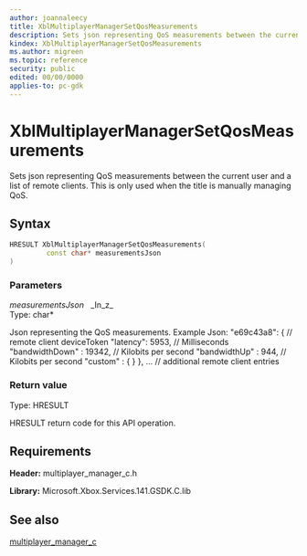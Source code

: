```yaml
---
author: joannaleecy
title: XblMultiplayerManagerSetQosMeasurements
description: Sets json representing QoS measurements between the current user and a list of remote clients. This is only used when the title is manually managing QoS.
kindex: XblMultiplayerManagerSetQosMeasurements
ms.author: migreen
ms.topic: reference
security: public
edited: 00/00/0000
applies-to: pc-gdk
---
```


# XblMultiplayerManagerSetQosMeasurements  

Sets json representing QoS measurements between the current user and a list of remote clients. This is only used when the title is manually managing QoS.  

## Syntax  
  
```cpp
HRESULT XblMultiplayerManagerSetQosMeasurements(  
         const char* measurementsJson  
)  
```  
  
### Parameters  
  
*measurementsJson* &nbsp;&nbsp;\_In\_z\_  
Type: char*  
  
Json representing the QoS measurements. Example Json: "e69c43a8": { // remote client deviceToken "latency": 5953, // Milliseconds "bandwidthDown" : 19342, // Kilobits per second "bandwidthUp" : 944, // Kilobits per second "custom" : { } }, ... // additional remote client entries  
  
  
### Return value  
Type: HRESULT
  
HRESULT return code for this API operation.
  
## Requirements  
  
**Header:** multiplayer_manager_c.h
  
**Library:** Microsoft.Xbox.Services.141.GSDK.C.lib
  
## See also  
[multiplayer_manager_c](../multiplayer_manager_c_members.md)  
  
  